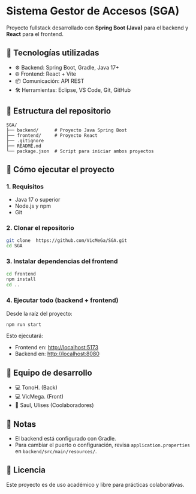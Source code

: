 # Sistema Gestor de Accesos (SGA)

Proyecto fullstack desarrollado con **Spring Boot (Java)** para el backend y **React** para el frontend.

## 🧩 Tecnologías utilizadas

- ⚙️ Backend: Spring Boot, Gradle, Java 17+
- 🌐 Frontend: React + Vite
- 📦 Comunicación: API REST
- 🛠️ Herramientas: Eclipse, VS Code, Git, GitHub

## 📁 Estructura del repositorio

```
SGA/
├── backend/      # Proyecto Java Spring Boot
├── frontend/     # Proyecto React
├── .gitignore
├── README.md
└── package.json  # Script para iniciar ambos proyectos
```

## 🚀 Cómo ejecutar el proyecto

### 1. Requisitos

- Java 17 o superior
- Node.js y npm
- Git

### 2. Clonar el repositorio

```bash
git clone  https://github.com/VicMeGa/SGA.git
cd SGA
```

### 3. Instalar dependencias del frontend

```bash
cd frontend
npm install
cd ..
```

### 4. Ejecutar todo (backend + frontend)

Desde la raíz del proyecto:

```bash
npm run start
```

Esto ejecutará:
- Frontend en: [http://localhost:5173](http://localhost:5173)
- Backend en: [http://localhost:8080](http://localhost:8080)

## 👥 Equipo de desarrollo

- 💻 TonoH. (Back)
- 💻 VicMega. (Front)
- 🙌 Saul, Ulises (Coolaboradores)

## 📌 Notas

- El backend está configurado con Gradle.
- Para cambiar el puerto o configuración, revisa `application.properties` en `backend/src/main/resources/`.

## 📃 Licencia

Este proyecto es de uso académico y libre para prácticas colaborativas.
